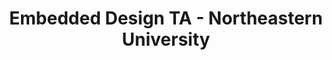 ---
title: "Embedded Design TA - Northeastern University"
collection: work-experiences
type: #"northeastern"
# permalink: /work-experiences/computing-fundamentals-ta-neu/ 
period: Jan 2024 - Apr 2024
authors: 
bookcover: 
location: Boston, MA
classes: wide
description: <p><ul><li>Instruct students during labs covering FPGA board, Linux, C++, Quartus Prime, and robotic arm.</li><li>Hold office hours and extra lab hours to answer questions related to C++, Digital Logic Design and lab assignment.<li>Verify lab materials by testing each instruction prior to lab sessions.</ul></p>
---